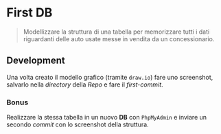 # First DB
> Modellizzare la struttura di una tabella per memorizzare tutti i dati riguardanti delle auto usate messe in vendita da un concessionario.

## Development 
Una volta creato il modello grafico (tramite `draw.io`) fare uno screenshot, salvarlo nella *directory* della *Repo* e fare il *first-commit*.

### Bonus 
Realizzare la stessa tabella in un nuovo **DB** con `PhpMyAdmin` e inviare un secondo *commit* con lo screenshot della struttura.